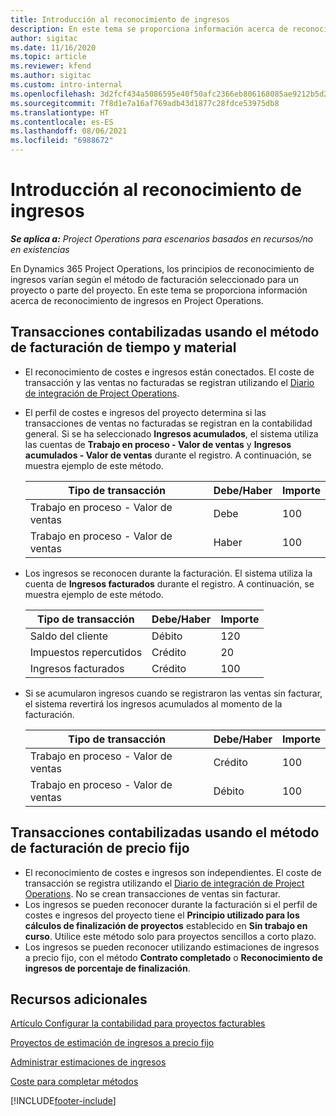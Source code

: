 ```yaml
---
title: Introducción al reconocimiento de ingresos
description: En este tema se proporciona información acerca de reconocimiento de ingresos en Project Operations.
author: sigitac
ms.date: 11/16/2020
ms.topic: article
ms.reviewer: kfend
ms.author: sigitac
ms.custom: intro-internal
ms.openlocfilehash: 3d2fcf434a5086595e40f50afc2366eb806168085ae9212b5d25e3e9bd02e2c6
ms.sourcegitcommit: 7f8d1e7a16af769adb43d1877c28fdce53975db8
ms.translationtype: HT
ms.contentlocale: es-ES
ms.lasthandoff: 08/06/2021
ms.locfileid: "6988672"
---
```

# <a name="revenue-recognition-overview"></a>Introducción al reconocimiento de ingresos

_**Se aplica a:** Project Operations para escenarios basados en recursos/no en existencias_

En Dynamics 365 Project Operations, los principios de reconocimiento de ingresos varían según el método de facturación seleccionado para un proyecto o parte del proyecto. En este tema se proporciona información acerca de reconocimiento de ingresos en Project Operations.

## <a name="transactions-accounted-using-time-and-material-billing-method"></a>Transacciones contabilizadas usando el método de facturación de tiempo y material

- El reconocimiento de costes e ingresos están conectados. El coste de transacción y las ventas no facturadas se registran utilizando el [Diario de integración de Project Operations](../project-accounting/project-operations-integration-journal.md).
- El perfil de costes e ingresos del proyecto determina si las transacciones de ventas no facturadas se registran en la contabilidad general. Si se ha seleccionado **Ingresos acumulados**, el sistema utiliza las cuentas de **Trabajo en proceso - Valor de ventas** y **Ingresos acumulados - Valor de ventas** durante el registro. A continuación, se muestra ejemplo de este método.  

  | Tipo de transacción | Debe/Haber | Importe |
  | --- | --- | --- |
  | Trabajo en proceso - Valor de ventas | Debe | 100 |
  | Trabajo en proceso - Valor de ventas | Haber | 100 |

- Los ingresos se reconocen durante la facturación. El sistema utiliza la cuenta de **Ingresos facturados** durante el registro. A continuación, se muestra ejemplo de este método.  

  | Tipo de transacción | Debe/Haber | Importe |
  | --- | --- | --- |
  | Saldo del cliente | Débito | 120 |
  | Impuestos repercutidos | Crédito | 20 |
  | Ingresos facturados | Crédito | 100 |

- Si se acumularon ingresos cuando se registraron las ventas sin facturar, el sistema revertirá los ingresos acumulados al momento de la facturación.

  | Tipo de transacción | Debe/Haber | Importe |
  | --- | --- | --- |
  | Trabajo en proceso - Valor de ventas | Crédito | 100 |
  | Trabajo en proceso - Valor de ventas | Débito | 100 |

## <a name="transactions-accounted-using-the-fixed-price-billing-method"></a>Transacciones contabilizadas usando el método de facturación de precio fijo

- El reconocimiento de costes e ingresos son independientes. El coste de transacción se registra utilizando el [Diario de integración de Project Operations](../project-accounting/project-operations-integration-journal.md). No se crean transacciones de ventas sin facturar.
- Los ingresos se pueden reconocer durante la facturación si el perfil de costes e ingresos del proyecto tiene el **Principio utilizado para los cálculos de finalización de proyectos** establecido en **Sin trabajo en curso**. Utilice este método solo para proyectos sencillos a corto plazo.
- Los ingresos se pueden reconocer utilizando estimaciones de ingresos a precio fijo, con el método **Contrato completado** o **Reconocimiento de ingresos de porcentaje de finalización**.

## <a name="additional-resources"></a>Recursos adicionales
[Artículo Configurar la contabilidad para proyectos facturables](../project-accounting/configure-accounting-billable-projects.md)

[Proyectos de estimación de ingresos a precio fijo](rev-rec-percentage-completion-method.md)

[Administrar estimaciones de ingresos](rev-rec-completed-contract-method.md)

[Coste para completar métodos](cost-complete-methods.md)


[!INCLUDE[footer-include](../includes/footer-banner.md)]